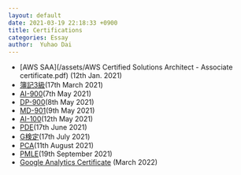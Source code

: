 ```yaml
---
layout: default
date: 2021-03-19 22:18:33 +0900
title: Certifications
categories: Essay
author:  Yuhao Dai
---
```


* [AWS SAA](/assets/AWS Certified Solutions Architect - Associate certificate.pdf) (12th Jan. 2021)
* [簿記3級](/assets/Boki3.pdf)(17th March 2021)
* [AI-900](/assets/AI-900.pdf)(7th May 2021)
* [DP-900](/assets/DP-900.pdf)(8th May 2021)
* [MD-901](/assets/MD-901.pdf)(9th May 2021)
* [AI-100](/assets/AI-100.pdf)(12th May 2021)
* [PDE](/assets/PDE.pdf)(17th June 2021)
* [G検定](/assets/G.pdf)(17th July 2021)
* [PCA](/assets/PCA.pdf)(11th August 2021)
* [PMLE](/assets/PMLE.pdf)(19th September 2021)
* [Google Analytics Certificate](https://www.credly.com/badges/2f681b5c-3d1e-4b41-afe4-7712cd22a155?source=linked_in_profile) (March 2022)
